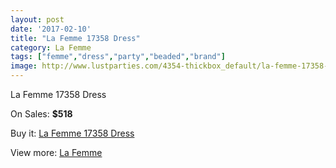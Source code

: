 ```yaml
---
layout: post
date: '2017-02-10'
title: "La Femme 17358 Dress"
category: La Femme
tags: ["femme","dress","party","beaded","brand"]
image: http://www.lustparties.com/4354-thickbox_default/la-femme-17358-dress.jpg
---
```

La Femme 17358 Dress

On Sales: **$518**
<a href="https://www.lustparties.com/en/la-femme/1457-la-femme-17358-dress.html"><amp-img layout="responsive" width="600" height="600" src="//www.lustparties.com/4354-thickbox_default/la-femme-17358-dress.jpg" alt="La Femme 17358 Dress 0" /></a>
<a href="https://www.lustparties.com/en/la-femme/1457-la-femme-17358-dress.html"><amp-img layout="responsive" width="600" height="600" src="//www.lustparties.com/4355-thickbox_default/la-femme-17358-dress.jpg" alt="La Femme 17358 Dress 1" /></a>

Buy it: [La Femme 17358 Dress](https://www.lustparties.com/en/la-femme/1457-la-femme-17358-dress.html "La Femme 17358 Dress")

View more: [La Femme](https://www.lustparties.com/en/4-la-femme "La Femme")